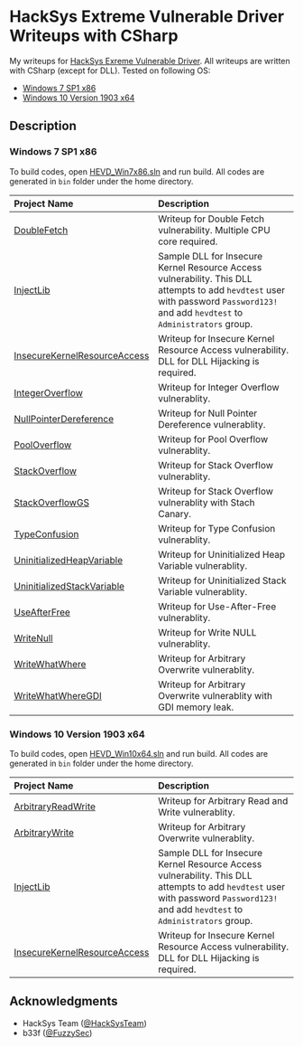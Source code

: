 # HackSys Extreme Vulnerable Driver Writeups with CSharp
My writeups for [HackSys Exreme Vulnerable Driver](https://github.com/hacksysteam/HackSysExtremeVulnerableDriver).
All writeups are written with CSharp (except for DLL).
Tested on following OS:

* [Windows 7 SP1 x86](./HEVD_Win7x86)
* [Windows 10 Version 1903 x64](./HEVD_Win10x64)

## Description
### Windows 7 SP1 x86
To build codes, open [HEVD_Win7x86.sln](./HEVD_Win7x86/HEVD_Win7x86.sln) and run build. All codes are generated in `bin` folder under the home directory.

| Project Name| Description |
| :--- | :--- |
| [DoubleFetch](./HEVD_Win7x86/DoubleFetch) | Writeup for Double Fetch vulnerability. Multiple CPU core required. |
| [InjectLib](./HEVD_Win7x86/InjectLib) | Sample DLL for Insecure Kernel Resource Access vulnerability. This DLL attempts to add `hevdtest` user with password `Password123!` and add `hevdtest` to `Administrators` group. |
| [InsecureKernelResourceAccess](./HEVD_Win7x86/InsecureKernelResourceAccess) | Writeup for Insecure Kernel Resource Access vulnerability. DLL for DLL Hijacking is required. |
| [IntegerOverflow](./HEVD_Win7x86/IntegerOverflow) | Writeup for Integer Overflow vulnerablity. |
| [NullPointerDereference](./HEVD_Win7x86/NullPointerDereference) | Writeup for Null Pointer Dereference vulnerablity. |
| [PoolOverflow](./HEVD_Win7x86/PoolOverflow) | Writeup for Pool Overflow vulnerablity. |
| [StackOverflow](./HEVD_Win7x86/StackOverflow) | Writeup for Stack Overflow vulnerablity. |
| [StackOverflowGS](./HEVD_Win7x86/StackOverflowGS) | Writeup for Stack Overflow vulnerablity with Stach Canary. |
| [TypeConfusion](./HEVD_Win7x86/TypeConfusion) | Writeup for Type Confusion vulnerablity. |
| [UninitializedHeapVariable](./HEVD_Win7x86/UninitializedHeapVariable) | Writeup for Uninitialized Heap Variable vulnerablity. |
| [UninitializedStackVariable](./HEVD_Win7x86/UninitializedStackVariable) | Writeup for Uninitialized Stack Variable vulnerablity. |
| [UseAfterFree](./HEVD_Win7x86/UseAfterFree) | Writeup for Use-After-Free vulnerablity. |
| [WriteNull](./HEVD_Win7x86/WriteNull) | Writeup for Write NULL vulnerablity. |
| [WriteWhatWhere](./HEVD_Win7x86/WriteWhatWhere) | Writeup for Arbitrary Overwrite vulnerablity. |
| [WriteWhatWhereGDI](./HEVD_Win7x86/WriteWhatWhereGDI) | Writeup for Arbitrary Overwrite vulnerablity with GDI memory leak. |

### Windows 10 Version 1903 x64
To build codes, open [HEVD_Win10x64.sln](./HEVD_Win10x64/HEVD_Win10x64.sln) and run build. All codes are generated in `bin` folder under the home directory.

| Project Name| Description |
| :--- | :--- |
| [ArbitraryReadWrite](./HEVD_Win10x64/ArbitraryReadWrite) | Writeup for Arbitrary Read and Write vulnerablity. |
| [ArbitraryWrite](./HEVD_Win10x64/ArbitraryWrite) | Writeup for Arbitrary Overwrite vulnerablity. |
| [InjectLib](./HEVD_Win10x64/InjectLib) | Sample DLL for Insecure Kernel Resource Access vulnerability. This DLL attempts to add `hevdtest` user with password `Password123!` and add `hevdtest` to `Administrators` group. |
| [InsecureKernelResourceAccess](./HEVD_Win10x64/InsecureKernelResourceAccess) | Writeup for Insecure Kernel Resource Access vulnerability. DLL for DLL Hijacking is required. |

## Acknowledgments
* HackSys Team ([@HackSysTeam](https://twitter.com/HackSysTeam))
* b33f ([@FuzzySec](https://twitter.com/FuzzySec))
